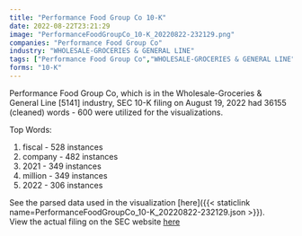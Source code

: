 ```yaml
---
title: "Performance Food Group Co 10-K"
date: 2022-08-22T23:21:29
image: "PerformanceFoodGroupCo_10-K_20220822-232129.png"
companies: "Performance Food Group Co"
industry: "WHOLESALE-GROCERIES & GENERAL LINE"
tags: ["Performance Food Group Co","WHOLESALE-GROCERIES & GENERAL LINE","08-19-2022","10-K"]
forms: "10-K"
---
```

Performance Food Group Co, which is in the Wholesale-Groceries & General Line [5141] industry, SEC 10-K filing on August 19, 2022 had 36155 (cleaned) words - 600 were utilized for the visualizations.

Top Words:
1. fiscal - 528 instances
2. company - 482 instances
3. 2021 - 349 instances
4. million - 349 instances
5. 2022 - 306 instances


See the parsed data used in the visualization [here]({{< staticlink name=PerformanceFoodGroupCo_10-K_20220822-232129.json >}}).  
View the actual filing on the SEC website [here](https://www.sec.gov/Archives/edgar/data/1618673/0000950170-22-017624.txt)